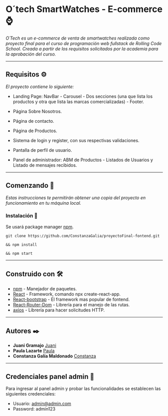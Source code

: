 
# O´tech SmartWatches - E-commerce ⌚


_O´Tech es un e-commerce de venta de smartwatches realizada como proyecto final para el curso de programación web fullstack de Rolling Code School. Creada a partir de los requisitos solicitados por la academia para la aprobación del curso._

---
## Requisitos ⚙
_El proyecto contiene lo siguiente:_

* Landing Page: NavBar - Carousel - Dos secciones (una que lista los productos y otra que lista las marcas comercializadas) - Footer.

* Página Sobre Nosotros.

* Página de contacto.

* Página de Productos.

* Sistema de login y register, con sus respectivas validaciones.

* Pantalla de perfil de usuario.

* Panel de administrador: ABM de Productos - Listados de Usuarios y Listado de mensajes recibidos.


---
## Comenzando 🚀

_Estas instrucciones te permitirán obtener una copia del proyecto en funcionamiento en tu máquina local._

### Instalación 🔧

Se usará package manager [npm](https://www.npmjs.com/).

```
git clone https://github.com/ConstanzaGalia/proyectoFinal-fontend.git

&& npm install

&& npm start

```

---
## Construido con 🛠️

* [npm](https://www.npmjs.com/) - Manejador de paquetes.
* [React](https://es.reactjs.org/) - Framework, comando npx create-react-app.
* [React-bootstrap](https://react-bootstrap.github.io/) - El framework mas popular de fontend.
* [React-Router-Dom](https://reactrouter.com/web/guides/quick-start) - Librería para el manejo de las rutas.
* [axios](https://www.npmjs.com/package/axios) - Librería para hacer solicitudes HTTP.

---
## Autores ✒️


* **Juani Gramajo**  [Juani](https://github.com/juanigramajo)
* **Paula Lazarte**  [Paula](https://github.com/Paulazarte)
* **Constanza Galía Maldonado** [Constanza](https://github.com/ConstanzaGalia/)

---
## Credenciales panel admin 🔑
Para ingresar al panel admin y probar las funcionalidades se establecen las siguientes credenciales:

* Usuario: admin@admin.com
* Password: admin123
